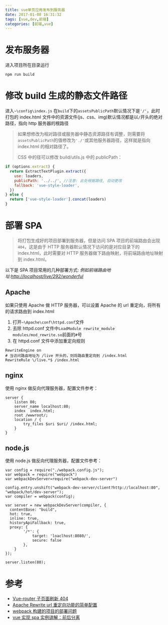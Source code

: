 ```yaml
---
title: vue单页应用发布到服务器
date: 2017-01-08 16:31:32
tags: [vue,dev,前端]
categories: [前端,vue]
---
```


# 发布服务器

进入项目所在目录运行

```
npm run build
```

<!-- more -->

# 修改 build 生成的静态文件路径

进入`~\config\index.js`
在`build`下的`assetsPublicPath`默认情况下是`'/'`，此时打包的 index.html 文件中的资源文件(js、css、img)默认情况都是以`/`开头的绝对路径，指向 http 服务器的根路径

> 如果想修改为相对路径或服务器中静态资源路径有调整，则需要将`assetsPublicPath`的值修改为`'./'`或其他服务器路径，这样就是指向 index.html 的相对路径了。
>
> CSS 中的径可以修改 build/utils.js 中的 publicPath：

```js
if (options.extract) {
  return ExtractTextPlugin.extract({
    use: loaders,
    publicPath: '../../', //注意: 此处根据路径, 自动更改
    fallback: 'vue-style-loader',
  })
} else {
  return ['vue-style-loader'].concat(loaders)
}
```

# 部署 SPA

> 将打包生成好的项目部署到服务器，但是访问 SPA 项目的前端路由会出现`404`，这是由于 HTTP 服务器默认情况下访问的是对应目录下的 index.html，此时需要对 HTTP 服务器做下路由映射，将前端路由地址映射到 index.html。

以下是 SPA 项目常用的几种部署方式:
_例如前端路由地址:[http://localhost/live/292/wonderful](http://localhost/live/292/wonderful)_

## Apache

如果只使用 Apache 做 HTTP 服务器，可以设置 Apache 的 url 重定向，将所有的请求路由到 index.html

1.  打开`~\Apache\conf\httpd.conf`文件
2.  去除 httpd.conf 文件中`LoadModule rewrite_module modules/mod_rewrite.so`前面的`#`号
3.  在 httpd.conf 文件中添加重定向规则

```
RewriteEngine on
# 当访问路由地址为 /live 开头的，则将路由重定向到 /index.html
RewriteRule \/live.*$ /index.html
```

## nginx

使用 nginx 做反向代理服务器，配置文件参考：

```
server {
    listen 80;
    server_name localhost:80;
    index  index.html;
    root /wwwroot/;
    location / {
        try_files $uri $uri/ /index.html;
    }
}
```

## node.js

使用 node.js 做反向代理服务器，配置文件参考：

```
var config = require("./webpack.config.js");
var webpack = require("webpack")
var webpackDevServer=require("webpack-dev-server")

config.entry.unshift("webpack-dev-server/client?http://localhost:80", "webpack/hot/dev-server");
var compiler = webpack(config);

var server = new webpackDevServer(compiler, {
  contentBase: "build",
  hot: true,
  inline: true,
  historyApiFallback: true,
  proxy: {
        '/*': {
            target: 'loaclhost:8080/',
            secure: false
        },
    }
});

server.listen(80);
```

# 参考

- [Vue-router 子页面刷新 404](http://forum.vuejs.org/topic/215/vue-router子页面刷新404)
- [Apache Rewrite url 重定向功能的简单配置](http://www.jb51.net/article/24435.htm)
- [webpack 构建的项目的部署问题](https://segmentfault.com/q/1010000006757292)
- [vue 实现 spa 实例讲解：前后分离](http://www.jianshu.com/p/32259952a5a8)
